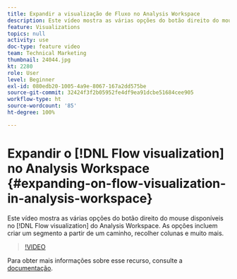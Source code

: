 ```yaml
---
title: Expandir a visualização de Fluxo no Analysis Workspace
description: Este vídeo mostra as várias opções do botão direito do mouse disponíveis na visualização de fluxo no Analysis Workspace. As opções incluem criar um segmento a partir de um caminho, recolher colunas e muito mais.
feature: Visualizations
topics: null
activity: use
doc-type: feature video
team: Technical Marketing
thumbnail: 24044.jpg
kt: 2280
role: User
level: Beginner
exl-id: 080edb20-1005-4a9e-8067-167a2dd575be
source-git-commit: 32424f3f2b05952fe4df9ea91dcbe51684cee905
workflow-type: ht
source-wordcount: '85'
ht-degree: 100%

---
```


# Expandir o [!DNL Flow visualization] no Analysis Workspace {#expanding-on-flow-visualization-in-analysis-workspace}

Este vídeo mostra as várias opções do botão direito do mouse disponíveis no [!DNL Flow visualization] do Analysis Workspace. As opções incluem criar um segmento a partir de um caminho, recolher colunas e muito mais.

>[!VIDEO](https://video.tv.adobe.com/v/24044/?quality=12)

Para obter mais informações sobre esse recurso, consulte a [documentação](https://experienceleague.adobe.com/docs/analytics/analyze/analysis-workspace/visualizations/flow/flow.html?lang=pt-BR#analysis-workspace).
